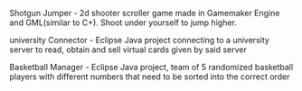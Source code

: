 Shotgun Jumper - 2d shooter scroller game made in Gamemaker Engine and GML(similar to C+). Shoot under yourself to jump higher.

university Connector - Eclipse Java project connecting to a university server to read, obtain and sell virtual cards given by said server

Basketball Manager - Eclipse Java project, team of 5 randomized basketball players with different numbers that need to be sorted into the correct order
